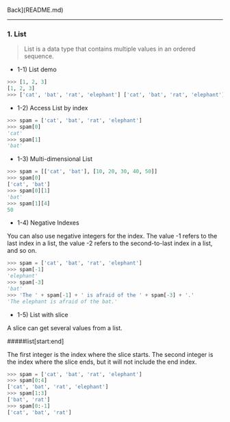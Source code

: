 Back](README.md)

<hr>

### 1. List

> List is a data type that contains multiple values in an ordered sequence.

- 1-1) List demo

```python
>>> [1, 2, 3]
[1, 2, 3]
>>> ['cat', 'bat', 'rat', 'elephant'] ['cat', 'bat', 'rat', 'elephant']
```

- 1-2) Access List by index

```python
>>> spam = ['cat', 'bat', 'rat', 'elephant']
>>> spam[0]
'cat'
>>> spam[1]
'bat'
```

- 1-3) Multi-dimensional List

```python
>>> spam = [['cat', 'bat'], [10, 20, 30, 40, 50]]
>>> spam[0]
['cat', 'bat']
>>> spam[0][1]
'bat'
>>> spam[1][4]
50
```

- 1-4) Negative Indexes

You can also use negative integers for the index.
The value -1 refers to the last index in a list, the value -2 refers to the second-to-last index in a list, and so on.

```python
>>> spam = ['cat', 'bat', 'rat', 'elephant']
>>> spam[-1]
'elephant'
>>> spam[-3]
'bat'
>>> 'The ' + spam[-1] + ' is afraid of the ' + spam[-3] + '.'
'The elephant is afraid of the bat.'
```

- 1-5) List with slice

A slice can get several values from a list.

#####list[start:end]

The first integer is the index where the slice starts.
The second integer is the index where the slice ends, but it will not include the end index.

```python
>>> spam = ['cat', 'bat', 'rat', 'elephant']
>>> spam[0:4]
['cat', 'bat', 'rat', 'elephant']
>>> spam[1:3]
['bat', 'rat']
>>> spam[0:-1]
['cat', 'bat', 'rat']
```
